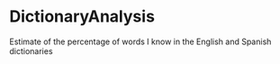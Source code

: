 # DictionaryAnalysis
Estimate of the percentage of words I know in the English and Spanish dictionaries
